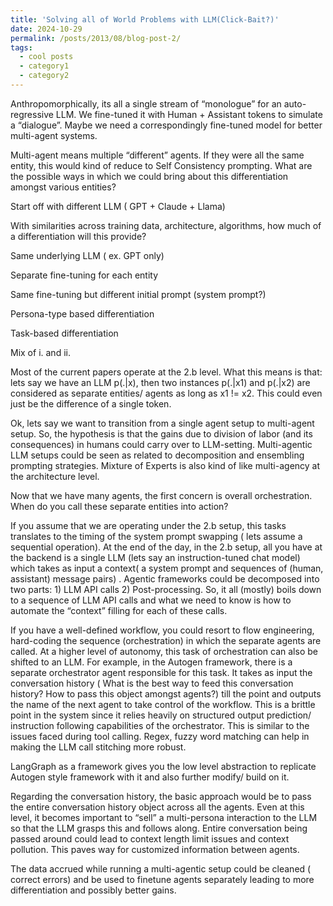 ```yaml
---
title: 'Solving all of World Problems with LLM(Click-Bait?)'
date: 2024-10-29
permalink: /posts/2013/08/blog-post-2/
tags:
  - cool posts
  - category1
  - category2
---
```


Anthropomorphically, its all a single stream of “monologue” for an auto-regressive LLM. We fine-tuned it with Human + Assistant tokens to simulate a “dialogue”. Maybe we need a correspondingly fine-tuned model for better multi-agent systems.

Multi-agent means multiple “different” agents. If they were all the same entity, this would kind of reduce to Self Consistency prompting. What are the possible ways in which we could bring about this differentiation amongst various entities?

Start off with different LLM ( GPT + Claude + Llama)

With similarities across training data, architecture, algorithms, how much of a differentiation will this provide?

Same underlying LLM ( ex. GPT only)

Separate fine-tuning for each entity

Same fine-tuning but different initial prompt (system prompt?)

Persona-type based differentiation

Task-based differentiation

Mix of i. and ii.

Most of the current papers operate at the 2.b level. What this means is that: lets say we have an LLM p(.|x), then two instances p(.|x1) and p(.|x2) are considered as separate entities/ agents as long as x1 != x2. This could even just be the difference of a single token. 

Ok, lets say we want to transition from a single agent setup to multi-agent setup. So, the hypothesis is that the gains due to division of labor (and its consequences) in humans could carry over to LLM-setting. Multi-agentic LLM setups could be seen as related to decomposition and ensembling prompting strategies. Mixture of Experts is also kind of like multi-agency at the architecture level.

Now that we have many agents, the first concern is overall orchestration. When do you call these separate entities into action?

If you assume that we are operating under the 2.b setup, this tasks translates to the timing of the system prompt swapping ( lets assume a sequential operation). At the end of the day, in the 2.b setup, all you have at the backend is a single LLM (lets say an instruction-tuned chat model) which takes as input a context( a system prompt and sequences of (human, assistant) message pairs) . Agentic frameworks could be decomposed into two parts: 1) LLM API calls 2) Post-processing. So, it all (mostly) boils down to a sequence of LLM API calls and what we need to know is how to automate the “context” filling for each of these calls.

 If you have a well-defined workflow, you could resort to flow engineering, hard-coding the sequence (orchestration) in which the separate agents are called. At a higher level of autonomy, this task of orchestration can also be shifted to an LLM. For example, in the Autogen framework, there is a separate orchestrator agent responsible for this task. It takes as input the conversation history ( What is the best way to feed this conversation history? How to pass this object amongst agents?) till the point and outputs the name of the next agent to take control of the workflow. This is a brittle point in the system since it relies heavily on structured output prediction/ instruction following capabilities of the orchestrator. This is similar to the issues faced during tool calling. Regex, fuzzy word matching can help in making the LLM call stitching more robust.

LangGraph as a framework gives you the low level abstraction to replicate Autogen style framework with it and also further modify/ build on it.

Regarding the conversation history, the basic approach would be to pass the entire conversation history object across all the agents. Even at this level, it becomes important to “sell” a multi-persona interaction to the LLM so that the LLM grasps this and follows along. Entire conversation being passed around could lead to context length limit issues and context pollution. This paves way for customized information between agents.

The data accrued while running a multi-agentic setup could be cleaned ( correct errors) and be used to finetune agents separately leading to more differentiation and possibly better gains.


